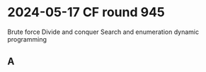 # 2024-05-17 CF round 945

Brute force
Divide and conquer
Search and enumeration
dynamic programming


## A 
